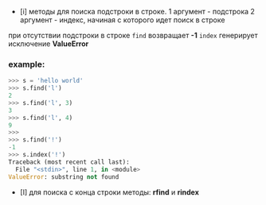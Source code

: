 - [i] методы для поиска подстроки в строке.
1 аргумент - подстрока
2 аргумент - индекс, начиная с которого идет поиск в строке

при отсутствии подстроки в строке `find` возвращает **-1**
`index` генерирует исключение **ValueError**

### example:
```python
>>> s = 'hello world'
>>> s.find('l')
2
>>> s.find('l', 3)
3
>>> s.find('l', 4)
9
>>>
>>> s.find('!')
-1
>>> s.index('!')
Traceback (most recent call last):
  File "<stdin>", line 1, in <module>
ValueError: substring not found
```

- [I] для поиска с конца строки методы: **rfind** и **rindex**
